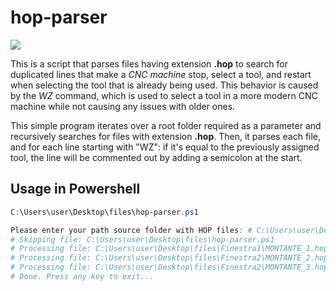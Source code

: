 # hop-parser
<img src="https://img.shields.io/badge/Powershell-2CA5E0?style=for-the-badge&logo=powershell&logoColor=white" />


This is a script that parses files having extension <b>.hop</b> to search for duplicated lines that make a <i>CNC machine</i> stop, select a tool, and restart when selecting the tool that is already being used. This behavior is caused by the <i>WZ</i> command, which is used to select a tool in a more modern CNC machine while not causing any issues with older ones.

This simple program iterates over a root folder required as a parameter and recursively searches for files with extension <b>.hop</b>. Then, it parses each file, and for each line starting with "WZ": if it's equal to the previously assigned tool, the line will be commented out by adding a semicolon at the start.

## Usage in Powershell

```powershell
C:\Users\user\Desktop\files\hop-parser.ps1

Please enter your path source folder with HOP files: # C:\Users\user\Desktop\files
# Skipping file: C:\Users\user\Desktop\files\hop-parser.ps1
# Processing file: C:\Users\user\Desktop\files\Finestra1\MONTANTE_1.hop
# Processing file: C:\Users\user\Desktop\files\Finestra2\MONTANTE_2.hop
# Processing file: C:\Users\user\Desktop\files\Finestra2\MONTANTE_3.hop
# Done. Press any key to exit...
```

